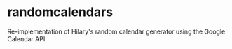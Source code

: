 randomcalendars
===============

Re-implementation of Hilary's random calendar generator using the Google Calendar API

